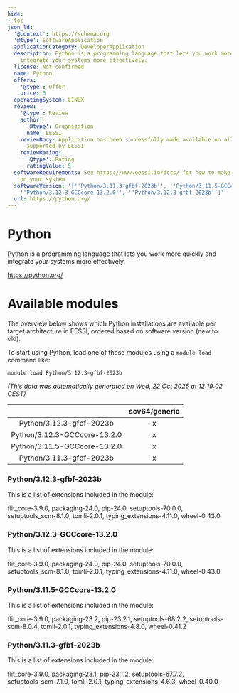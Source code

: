 ```yaml
---
hide:
- toc
json_ld:
  '@context': https://schema.org
  '@type': SoftwareApplication
  applicationCategory: DeveloperApplication
  description: Python is a programming language that lets you work more quickly and
    integrate your systems more effectively.
  license: Not confirmed
  name: Python
  offers:
    '@type': Offer
    price: 0
  operatingSystem: LINUX
  review:
    '@type': Review
    author:
      '@type': Organization
      name: EESSI
    reviewBody: Application has been successfully made available on all architectures
      supported by EESSI
    reviewRating:
      '@type': Rating
      ratingValue: 5
  softwareRequirements: See https://www.eessi.io/docs/ for how to make EESSI available
    on your system
  softwareVersion: '[''Python/3.11.3-gfbf-2023b'', ''Python/3.11.5-GCCcore-13.2.0'',
    ''Python/3.12.3-GCCcore-13.2.0'', ''Python/3.12.3-gfbf-2023b'']'
  url: https://python.org/
---
```


Python
======


Python is a programming language that lets you work more quickly and integrate your systems more effectively.

https://python.org/
# Available modules


The overview below shows which Python installations are available per target architecture in EESSI, ordered based on software version (new to old).

To start using Python, load one of these modules using a `module load` command like:

```shell
module load Python/3.12.3-gfbf-2023b
```

*(This data was automatically generated on Wed, 22 Oct 2025 at 12:19:02 CEST)*

| |scv64/generic|
| :---: | :---: |
|Python/3.12.3-gfbf-2023b|x|
|Python/3.12.3-GCCcore-13.2.0|x|
|Python/3.11.5-GCCcore-13.2.0|x|
|Python/3.11.3-gfbf-2023b|x|


### Python/3.12.3-gfbf-2023b

This is a list of extensions included in the module:

flit_core-3.9.0, packaging-24.0, pip-24.0, setuptools-70.0.0, setuptools_scm-8.1.0, tomli-2.0.1, typing_extensions-4.11.0, wheel-0.43.0

### Python/3.12.3-GCCcore-13.2.0

This is a list of extensions included in the module:

flit_core-3.9.0, packaging-24.0, pip-24.0, setuptools-70.0.0, setuptools_scm-8.1.0, tomli-2.0.1, typing_extensions-4.11.0, wheel-0.43.0

### Python/3.11.5-GCCcore-13.2.0

This is a list of extensions included in the module:

flit_core-3.9.0, packaging-23.2, pip-23.2.1, setuptools-68.2.2, setuptools-scm-8.0.4, tomli-2.0.1, typing_extensions-4.8.0, wheel-0.41.2

### Python/3.11.3-gfbf-2023b

This is a list of extensions included in the module:

flit_core-3.9.0, packaging-23.1, pip-23.1.2, setuptools-67.7.2, setuptools_scm-7.1.0, tomli-2.0.1, typing_extensions-4.6.3, wheel-0.40.0